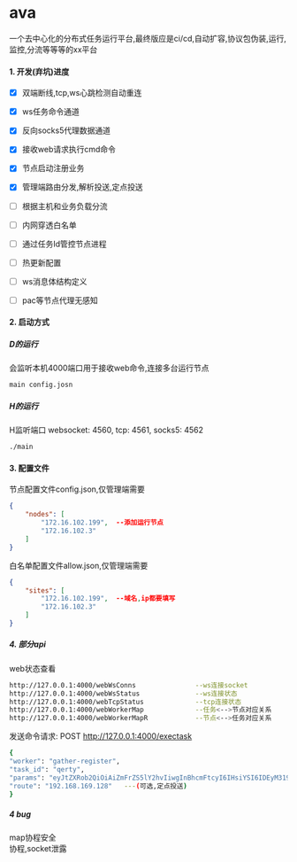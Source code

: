 # ava
一个去中心化的分布式任务运行平台,最终版应是ci/cd,自动扩容,协议包伪装,运行,监控,分流等等等的xx平台

#### 1. 开发(弃坑)进度
- [x] 双端断线,tcp,ws心跳检测自动重连
- [x] ws任务命令通道
- [x] 反向socks5代理数据通道
- [x] 接收web请求执行cmd命令
- [x] 节点启动注册业务
- [x] 管理端路由分发,解析投送,定点投送
- [ ] 根据主机和业务负载分流
- [ ] 内网穿透白名单
- [ ] 通过任务Id管控节点进程
- [ ] 热更新配置
- [ ] ws消息体结构定义
- [ ] pac等节点代理无感知



#### 2. 启动方式
##### D的运行
会监听本机4000端口用于接收web命令,连接多台运行节点

```bash
main config.josn
```

##### H的运行

H监听端口 websocket: 4560, tcp: 4561, socks5: 4562 
```bash
./main
```
#### 3. 配置文件
节点配置文件config.json,仅管理端需要
```json
{
    "nodes": [
        "172.16.102.199",  --添加运行节点
        "172.16.102.3"
    ]
}
```
白名单配置文件allow.json,仅管理端需要
```json
{
    "sites": [
        "172.16.102.199",  --域名,ip都要填写
        "172.16.102.3"
    ]
}
```

##### 4. 部分api
web状态查看
```bash
http://127.0.0.1:4000/webWsConns               --ws连接socket
http://127.0.0.1:4000/webWsStatus              --ws连接状态
http://127.0.0.1:4000/webTcpStatus             --tcp连接状态
http://127.0.0.1:4000/webWorkerMap             --任务<-->节点对应关系
http://127.0.0.1:4000/webWorkerMapR            --节点<-->任务对应关系
```
发送命令请求: POST  http://127.0.0.1:4000/exectask
```bash
{
"worker": "gather-register",
"task_id": "qerty",
"params": "eyJtZXRob2QiOiAiZmFrZS5lY2hvIiwgInBhcmFtcyI6IHsiYSI6IDEyM319"
"route": "192.168.169.128"   ---(可选,定点投送)
}
```




##### 4 bug
map协程安全  
协程,socket泄露